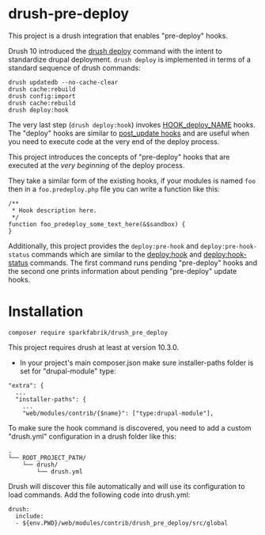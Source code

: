 # drush-pre-deploy

This project is a drush integration that enables "pre-deploy" hooks.

Drush 10 introduced the [drush deploy](https://www.drush.org/deploycommand/) command with the intent to standardize drupal deployment.
`drush deploy` is implemented in terms of a standard sequence of drush commands:

```
drush updatedb --no-cache-clear
drush cache:rebuild
drush config:import
drush cache:rebuild
drush deploy:hook
```

The very last step (`drush deploy:hook`) invokes [HOOK\_deploy\_NAME](https://github.com/drush-ops/drush/blob/10.x/tests/functional/resources/modules/d8/woot/woot.deploy.php) hooks.
The "deploy" hooks are similar to [post\_update hooks](https://api.drupal.org/api/drupal/core%21lib%21Drupal%21Core%21Extension%21module.api.php/function/hook_post_update_NAME/9.1.x) and are useful when you need to execute code at the very end of the deploy process.

This project introduces the concepts of "pre-deploy" hooks that are executed at the *very beginning* of the deploy process.

They take a similar form of the existing hooks, if your modules is named `foo` then in a `foo.predeploy.php` file you can write a function like this:

```
/**
 * Hook description here.
 */
function foo_predeploy_some_text_here(&$sandbox) {
}
```

Additionally, this project provides the `deploy:pre-hook` and `deploy:pre-hook-status` commands which are similar to the [deploy:hook](https://www.drush.org/commands/10.x/deploy_hook/) and [deploy:hook-status](https://www.drush.org/commands/10.x/deploy_hook-status/) commands. The first command runs pending "pre-deploy" hooks and the second one prints information about pending "pre-deploy" update hooks.

# Installation

`composer require sparkfabrik/drush_pre_deploy`

This project requires drush at least at version 10.3.0.

* In your project's main composer.json make sure installer-paths folder is set for "drupal-module" type:

```
"extra": {
  ...
  "installer-paths": {
    ...
    "web/modules/contrib/{$name}": ["type:drupal-module"],
```

To make sure the hook command is discovered, you need to add a custom "drush.yml" configuration in a drush folder like this:
```
.
└── ROOT_PROJECT_PATH/
    └── drush/
        └── drush.yml
```
Drush will discover this file automatically and will use its configuration to load commands.
Add the following code into drush.yml:
```
drush:
  include:
  - ${env.PWD}/web/modules/contrib/drush_pre_deploy/src/global
```
